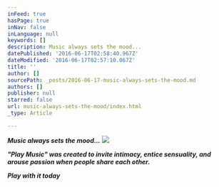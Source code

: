 ```yaml
---
inFeed: true
hasPage: true
inNav: false
inLanguage: null
keywords: []
description: Music always sets the mood...
datePublished: '2016-06-17T02:58:40.967Z'
dateModified: '2016-06-17T02:57:10.067Z'
title: ''
author: []
sourcePath: _posts/2016-06-17-music-always-sets-the-mood.md
authors: []
publisher: null
starred: false
url: music-always-sets-the-mood/index.html
_type: Article

---
```

**_Music always sets the mood..._**
![](https://the-grid-user-content.s3-us-west-2.amazonaws.com/c66290e9-7698-4f7e-8eed-bbe825976b0a.png)

_**"Play Music" was created to invite intimacy, entice sensuality, and arouse passion when people share each other.**_

_**Play with it today**_